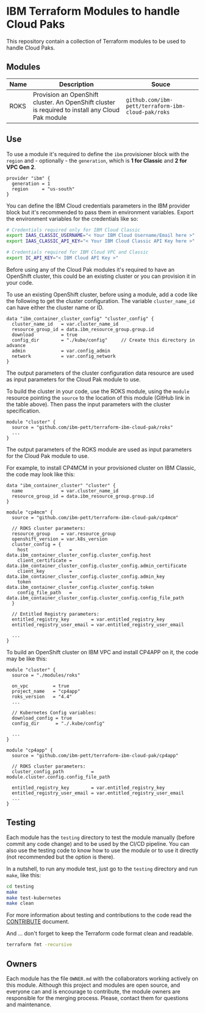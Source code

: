 # IBM Terraform Modules to handle Cloud Paks

This repository contain a collection of Terraform modules to be used to handle Cloud Paks.

## Modules

| Name | Description                                                                                      | Souce                                              |
| ---- | ------------------------------------------------------------------------------------------------ | -------------------------------------------------- |
| ROKS | Provision an OpenShift cluster. An OpenShift cluster is required to install any Cloud Pak module | `github.com/ibm-pett/terraform-ibm-cloud-pak/roks` |

## Use

To use a module it's required to define the `ibm` provisioner block with the `region` and - optionally - the `generation`, which is **1 for Classic** and **2 for VPC Gen 2**.

```hcl
provider "ibm" {
  generation = 1
  region     = "us-south"
}
```

You can define the IBM Cloud credentials parameters in the IBM provider block but it's recommended to pass them in environment variables. Export the environment variables for the credentials like so:

```bash
# Credentials required only for IBM Cloud Classic
export IAAS_CLASSIC_USERNAME="< Your IBM Cloud Username/Email here >"
export IAAS_CLASSIC_API_KEY="< Your IBM Cloud Classic API Key here >"

# Credentials required for IBM Cloud VPC and Classic
export IC_API_KEY="< IBM Cloud API Key >"
```

Before using any of the Cloud Pak modules it's required to have an OpenShift cluster, this could be an existing cluster or you can provision it in your code.

To use an existing OpenShift cluster, before using a module, add a code like the following to get the cluster configuration. The variable `cluster_name_id` can have either the cluster name or ID.

```hcl
data "ibm_container_cluster_config" "cluster_config" {
  cluster_name_id   = var.cluster_name_id
  resource_group_id = data.ibm_resource_group.group.id
  download          = true
  config_dir        = "./kube/config"     // Create this directory in advance
  admin             = var.config_admin
  network           = var.config_network
}
```

The output parameters of the cluster configuration data resource are used as input parameters for the Cloud Pak module to use.

To build the cluster in your code, use the ROKS module, using the `module` resource pointing the `source` to the location of this module (GitHub link in the table above). Then pass the input parameters with the cluster specification.

```hcl
module "cluster" {
  source = "github.com/ibm-pett/terraform-ibm-cloud-pak/roks"
  ...
}
```

The output parameters of the ROKS module are used as input parameters for the Cloud Pak module to use.

For example, to install CP4MCM in your provisioned cluster on IBM Classic, the code may look like this:

```hcl
data "ibm_container_cluster" "cluster" {
  name              = var.cluster_name_id
  resource_group_id = data.ibm_resource_group.group.id
}

module "cp4mcm" {
  source = "github.com/ibm-pett/terraform-ibm-cloud-pak/cp4mcm"

  // ROKS cluster parameters:
  resource_group    = var.resource_group
  openshift_version = var.k8s_version
  cluster_config = {
    host               = data.ibm_container_cluster_config.cluster_config.host
    client_certificate = data.ibm_container_cluster_config.cluster_config.admin_certificate
    client_key         = data.ibm_container_cluster_config.cluster_config.admin_key
    token              = data.ibm_container_cluster_config.cluster_config.token
    config_file_path   = data.ibm_container_cluster_config.cluster_config.config_file_path
  }

  // Entitled Registry parameters:
  entitled_registry_key        = var.entitled_registry_key
  entitled_registry_user_email = var.entitled_registry_user_email

  ...
}
```

To build an OpenShift cluster on IBM VPC and install CP4APP on it, the code may be like this:

```hcl
module "cluster" {
  source = "./modules/roks"

  on_vpc         = true
  project_name   = "cp4app"
  roks_version   = "4.4"
  ...

  // Kubernetes Config variables:
  download_config = true
  config_dir      = "./.kube/config"

  ...
}

module "cp4app" {
  source = "github.com/ibm-pett/terraform-ibm-cloud-pak/cp4app"

  // ROKS cluster parameters:
  cluster_config_path          = module.cluster.config.config_file_path

  entitled_registry_key        = var.entitled_registry_key
  entitled_registry_user_email = var.entitled_registry_user_email
  ...
}
```

## Testing

Each module has the `testing` directory to test the module manually (before commit any code change) and to be used by the CI/CD pipeline. You can also use the testing code to know how to use the module or to use it directly (not recommended but the option is there).

In a nutshell, to run any module test, just go to the `testing` directory and run `make`, like this:

```bash
cd testing
make
make test-kubernetes
make clean
```

For more information about testing and contributions to the code read the [CONTRIBUTE](./CONTRIBUTE.md) document.

And ... don't forget to keep the Terraform code format clean and readable.

```bash
terraform fmt -recursive
```

## Owners

Each module has the file `OWNER.md` with the collaborators working actively on this module. Although this project and modules are open source, and everyone can and is encourage to contribute, the module owners are responsible for the merging process. Please, contact them for questions and maintenance.
